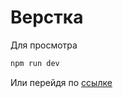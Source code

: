 # Верстка

Для просмотра

```bash
npm run dev
```

Или перейдя по [ссылке](https://660d0038b1ee0f9a5ccad759--subtle-eclair-38e3b7.netlify.app/)

